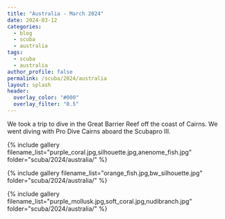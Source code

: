 ```yaml
---
title: "Australia - March 2024"
date: 2024-03-12
categories:
  - blog
  - scuba
  - australia
tags:
  - scuba
  - australia
author_profile: false
permalink: /scuba/2024/australia
layout: splash
header:
  overlay_color: "#000"
  overlay_filter: "0.5"
---
```


We took a trip to dive in the Great Barrier Reef off the coast of Cairns. We went diving with Pro Dive Cairns aboard the Scubapro III.

{% include gallery filename_list="purple_coral.jpg,silhouette.jpg,anenome_fish.jpg" folder="scuba/2024/australia/" %}

{% include gallery filename_list="orange_fish.jpg,bw_silhouette.jpg" folder="scuba/2024/australia/" %}

{% include gallery filename_list="purple_mollusk.jpg,soft_coral.jpg,nudibranch.jpg" folder="scuba/2024/australia/" %}
